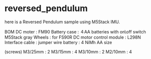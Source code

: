 # reversed_pendulum

here is a Reversed Pendulum sample using M5Stack IMU.

BOM
DC moter : FM90
Battery case : ４AA batteries with on\off switch
M5Stack gray
Wheels : for FS90R
DC motor control module : L298N
Interface cable : jumper wire
battery : 4 NiMh AA size

(screws)
M3/25mm : 2
M3/15mm : 4
M3/10mm : 2
M2/10mm : 4
